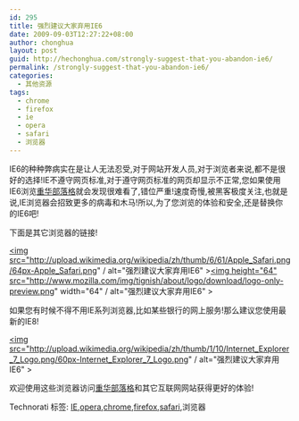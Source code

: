 ```yaml
---
id: 295
title: 强烈建议大家弃用IE6
date: 2009-09-03T12:27:22+08:00
author: chonghua
layout: post
guid: http://hechonghua.com/strongly-suggest-that-you-abandon-ie6/
permalink: /strongly-suggest-that-you-abandon-ie6/
categories:
  - 其他资源
tags:
  - chrome
  - firefox
  - ie
  - opera
  - safari
  - 浏览器
---
```

IE6的种种弊病实在是让人无法忍受,对于网站开发人员,对于浏览者来说,都不是很好的选择!IE不遵守网页标准,对于遵守网页标准的网页却显示不正常,您如果使用IE6浏览<a href="http://hechonghua.com" target="_blank">重华部落格</a>就会发现很难看了,错位严重!速度奇慢,被黑客极度关注,也就是说,IE浏览器会招致更多的病毒和木马!所以,为了您浏览的体验和安全,还是替换你的IE6吧!

下面是其它浏览器的链接!

<a href="http://www.opera.com/" target="_blank"></a> <a href="http://www.apple.com/safari/" target="_blank"><img src="http://upload.wikimedia.org/wikipedia/zh/thumb/6/61/Apple_Safari.png/64px-Apple_Safari.png" / alt="强烈建议大家弃用IE6" ></a><a href="http://www.google.com/chrome" target="_blank"></a><a href="http://www.mozillaonline.com/" target="_blank"><img height="64" src="http://www.mozilla.com/img/tignish/about/logo/download/logo-only-preview.png" width="64" / alt="强烈建议大家弃用IE6" ></a> 

如果您有时候不得不用IE系列浏览器,比如某些银行的网上服务!那么建议您使用最新的IE8!

<a href="http://www.microsoft.com/china/windows/internet-explorer/ie8howto.aspx" target="_blank"><img src="http://upload.wikimedia.org/wikipedia/zh/thumb/1/10/Internet_Explorer_7_Logo.png/60px-Internet_Explorer_7_Logo.png" / alt="强烈建议大家弃用IE6" ></a> 

欢迎使用这些浏览器访问<a href="http://hechonghua.com" target="_blank">重华部落格</a>和其它互联网网站获得更好的体验!

<div class="wlWriterEditableSmartContent" id="scid:0767317B-992E-4b12-91E0-4F059A8CECA8:8aa8c3bf-044b-44f2-80d9-358dae3bf62b" style="padding-right: 0px; display: inline; padding-left: 0px; float: none; padding-bottom: 0px; margin: 0px; padding-top: 0px">
  Technorati 标签: <a href="http://technorati.com/tags/IE" rel="tag">IE</a>,<a href="http://technorati.com/tags/opera" rel="tag">opera</a>,<a href="http://technorati.com/tags/chrome" rel="tag">chrome</a>,<a href="http://technorati.com/tags/firefox" rel="tag">firefox</a>,<a href="http://technorati.com/tags/safari" rel="tag">safari</a>,浏览器
</div>